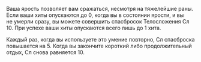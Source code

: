 Ваша ярость позволяет вам сражаться, несмотря на тяжелейшие раны. Если ваши хиты опускаются до 0, когда вы в состоянии ярости, и вы не умерли сразу, вы можете совершить спасбросок Телосложения Сл 10. При успехе ваши хиты опускаются всего лишь до 1 хита.

Каждый раз, когда вы используете это умение повторно, Сл спасброска повышается на 5. Когда вы закончите короткий либо продолжительный отдых, Сл снова равняется 10.